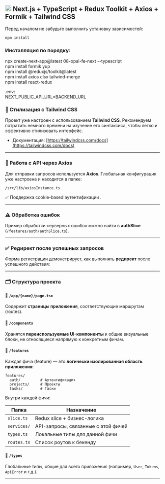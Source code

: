 ##  <img src="https://www.svgrepo.com/show/354113/nextjs-icon.svg" width="20"/> Next.js + TypeScript + Redux Toolkit + Axios + Formik + Tailwind CSS

Перед началом не забудьте выполнить установку зависимостей:

```bash
npm install
```
### Инсталляция по порядку:
  
npx create-next-app@latest 08-opal-fe-next --typescript  
npm install formik yup  
npm install @reduxjs/toolkit@latest  
npm install axios clsx tailwind-merge  
npm install react-redux  
  
.env:  
NEXT_PUBLIC_API_URL=BACKEND_URL  

### 🎨 Стилизация с Tailwind CSS

Проект уже настроен с использованием **Tailwind CSS**.
Рекомендуем потратить немного времени на изучение его синтаксиса, чтобы легко и эффективно стилизовать интерфейс.

* Документация: [https://tailwindcss.com/docs](https://tailwindcss.com/docs)

---

### 📡 Работа с API через Axios

Для отправки запросов используется **Axios**.
Глобальная конфигурация уже настроена и находится в папке:

```
/src/lib/axiosInstance.ts
```

✅ Поддержка cookie-based аутентификации .

---

### ⚠️ Обработка ошибок

Пример обработки серверных ошибок можно найти в **authSlice** (`/features/auth/authSlice.ts`).

---

### ✅ Редирект после успешных запросов

Форма регистрации демонстрирует, как выполнять **редирект** после успешного действия:


---

### 🗂️ Структура проекта

#### 📁 `/app/{name}/page.tsx`

Содержит **страницы приложения**, соответствующие маршрутам (routes).

#### 📁 `/components`

Хранятся **переиспользуемые UI-компоненты** и общие визуальные блоки, не относящиеся напрямую к конкретным фичам.

#### 📁 `/features`

Каждая фича (feature) — это **логически изолированная область приложения**:

```
features/
  auth/         # Аутентификация
  projects/     # Проекты
  tasks/        # Таски
```

Внутри каждой фичи:

| Папка       | Назначение                          |
| ----------- | ----------------------------------- |
| `slice.ts`  | Redux slice + бизнес-логика         |
| `services/` | API-запросы, связанные с этой фичей |
| `types.ts`  | Локальные типы для данной фичи      |
| `routes.ts` | Список роутов к бекенду             |

#### 📁 `/types`

Глобальные типы, общие для всего приложения (например, `User`, `Tokens`, `ApiError` и т.д.).

---

